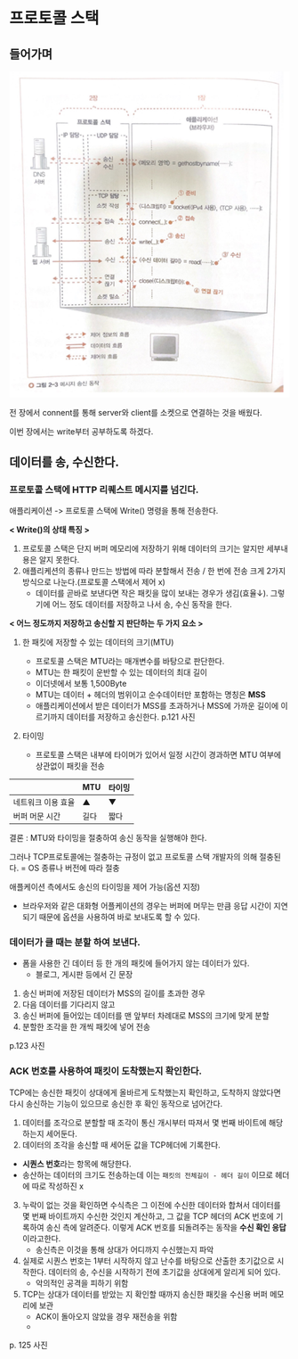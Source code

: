 # 프로토콜 스택


## 들어가며
![소켓 동작과정](asset/socket.PNG)

전 장에서 connent를 통해 server와 client를 소켓으로 연결하는 것을 배웠다.

이번 장에서는 write부터 공부하도록 하겠다.

## 데이터를 송, 수신한다.
### 프로토콜 스택에 HTTP 리퀘스트 메시지를 넘긴다.

애플리케이션 -> 프로토콜 스택에 Write() 명령을 통해 전송한다.

**< Write()의 상태 특징 >**

1. 프로토콜 스택은 단지 버퍼 메모리에 저장하기 위해 데이터의 크기는 알지만 세부내용은 알지 못한다.
2. 애플리케션의 종류나 만드는 방법에 따라 분할해서 전송 / 한 번에 전송 크게 2가지 방식으로 나눈다.(프로토콜 스택에서 제어 x)
   - 데이터를 곧바로 보낸다면 작은 패킷을 많이 보내는 경우가 생김(효율↓). 그렇기에 어느 정도 데이터를 저장하고 나서 송, 수신 동작을 한다.

**< 어느 정도까지 저장하고 송신할 지 판단하는 두 가지 요소 >**

1. 한 패킷에 저장할 수 있는 데이터의 크기(MTU)
   - 프로토콜 스택은 MTU라는 매개변수를 바탕으로 판단한다.
   - MTU는 한 패킷이 운반할 수 있는 데이터의 최대 길이
   - 이더넷에서 보통 1,500Byte
   - MTU는 데이터 + 헤더의 범위이고 순수데이터만 포함하는 명칭은 **MSS**
   - 애플리케이션에서 받은 데이터가 MSS를 초과하거나 MSS에 가까운 길이에 이르기까지 데이터를 저장하고 송신한다.
p.121  사진

2. 타이밍
   - 프로토콜 스택은 내부에 타이머가 있어서 일정 시간이 경과하면 MTU 여부에 상관없이 패킷을 전송

|  | MTU | 타이밍  |
|------|-------|---|
| 네트워크 이용 효율 | ▲ | ▼ |
| 버퍼 머문 시간 | 길다 | 짧다 |

결론 : MTU와 타이밍을 절충하여 송신 동작을 실행해야 한다.

그러나 TCP프로토콜에는 절충하는 규정이 없고 프로토콜 스택 개발자의 의해 절충된다. = OS 종류나 버전에 따라 절충

애플케이션 측에서도 송신의 타이밍을 제어 가능(옵션 지정)
- 브라우저와 같은 대화형 어플케이션의 경우는 버퍼에 머무는 만큼 응답 시간이 지연되기 때문에 옵션을 사용하여 바로 보내도록 할 수 있다.

### 데이터가 클 때는 분할 하여 보낸다.
- 폼을 사용한 긴 데이터 등 한 개의 패킷에 들어가지 않는 데이터가 있다.
  - 블로그, 게시판 등에서 긴 문장

1. 송신 버퍼에 저장된 데이터가 MSS의 길이를 초과한 경우
2. 다음 데이터를 기다리지 않고
3. 송신 버퍼에 들어있는 데이터를 맨 앞부터 차례대로 MSS의 크기에 맞게 분할
4. 분할한 조각을 한 개씩 패킷에 넣어 전송

p.123 사진

### ACK 번호를 사용하여 패킷이 도착했는지 확인한다.
TCP에는 송신한 패킷이 상대에게 올바르게 도착했는지 확인하고, 도착하지 않았다면 다시 송신하는 기능이 있으므로 송신한 후 확인 동작으로 넘어간다.

1. 데이터를 조각으로 분할할 때 조각이 통신 개시부터 따져서 몇 번째 바이트에 해당하는지 세어둔다.
2. 데이터의 조각을 송신할 때 세어둔 값을 TCP헤더에 기록한다.
  - **시퀀스 번호**라는 항목에 해당한다.
  - 송산하는 데이터의 크기도 전송하는데 이는 `패킷의 전체길이 - 헤더 길이` 이므로 헤더에 따로 작성하진 x
3. 누락이 없는 것을 확인하면 수식측은 그 이전에 수신한 데이터와 합쳐서 데이터를 몇 번째 바이트까지 수신한 것인지 계산하고, 그 값을 TCP 헤더의 ACK 번호에 기록하여 송신 측에 알려준다. 이렇게 ACK 번호를 되돌려주는 동작을 **수신 확인 응답**이라고한다.
   - 송신측은 이것을 통해 상대가 어디까지 수신했는지 파악
4. 실제로 시퀀스 번호는 1부터 시작하지 않고 난수를 바탕으로 산출한 초기값으로 시작한다. 데이터의 송, 수신을 시작하기 전에 초기값을 상대에게 알리게 되어 있다.
   - 악의적인 공격을 피하기 위함
5. TCP는 상대가 데이터를 받았는 지 확인할 때까지 송신한 패킷을 수신용 버퍼 메모리에 보관
   - ACK이 돌아오지 않았을 경우 재전송을 위함
   - 



p. 125 사진



